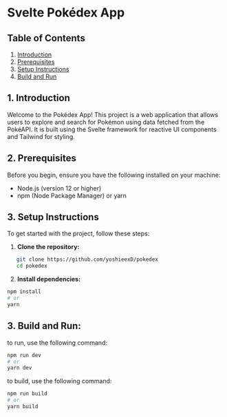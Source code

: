 # Svelte Pokédex App

## Table of Contents

1. [Introduction](#introduction)
2. [Prerequisites](#prerequisites)
3. [Setup Instructions](#setup-instructions)
4. [Build and Run](#build-and-run)
## 1. Introduction

Welcome to the  Pokédex App! This project is a web application that allows users to explore and search for Pokémon using data fetched from the PokéAPI. It is built using the Svelte framework for reactive UI components and Tailwind for styling.

## 2. Prerequisites

Before you begin, ensure you have the following installed on your machine:

- Node.js (version 12 or higher)
- npm (Node Package Manager) or yarn

## 3. Setup Instructions

To get started with the project, follow these steps:

1. **Clone the repository:**

```bash 
   git clone https://github.com/yoshieexD/pokedex
   cd pokedex
```

2. **Install dependencies:**

```bash 
npm install
# or
yarn
```

## 3. Build and Run:

to run, use the following command:

```bash 
npm run dev
# or
yarn dev
```

to build, use the following command:

```bash 
npm run build
# or
yarn build

```